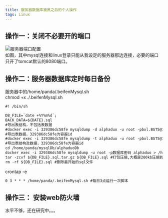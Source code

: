 ```yaml
---
title: 服务器数据库被黑之后的个人操作
tags: Linux
---
```

## 操作一：关闭不必要开的端口   
![服务器端口配置](https://cdn.jsdelivr.net/gh/Rosa-panda/material/blog/linux/服务器数据库被黑之后的个人操作/服务器端口配置.png)  
如图，其中mysql连接和linux登录只能从我设定的服务器那边连接，必要的端口只开了tomcat默认的8080端口。

## 操作二：服务器数据库定时每日备份  
服务器中的/home/panda/.beifenMysql.sh  
chmod +x ./.beifenMysql.sh  
```asp
#! /bin/sh

DB_FILE=`date +%Y%m%d`;
BACK_DATA=${DATE}.sql
#导出表结构，不包括表数据
#docker exec -i 329386dc58fe mysqldump -d alphaduo -u root -pbxl.BGT5@1  --tables sys_user > /home/panda/mysqlDb/${DB_FILE}
#导出表数据，329386dc58fe为容器id
#docker exec -i 329386dc58fe mysqldump -t alphaduo -u root -pbxl.BGT5@1  > /home/panda/mysqlDb/${DB_FILE}
#导出表结构及数据，329386dc58fe为容器id
cd /home/panda/mysqlDb/alphaduoDb
docker exec -i 329386dc58fe mysqldump -u root -p数据库密码 alphaduo > /home/panda/mysqlDb/alphaduoDb/${DB_FILE}.sql
tar -zcvf ${DB_FILE}.sql.tar.gz ${DB_FILE}.sql #打包压缩,大概是200kb压缩到70kb
rm -rf ${DB_FILE}.sql #删除最开始的sql文件
```
crontap -e 
```asp
0 3 * * * /home/panda/.beifenMysql.sh #每日3点运行一次脚本
```
## 操作三： 安装web防火墙  
水平不够，还在研究中。。。